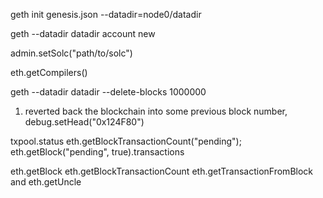 geth init genesis.json --datadir=node0/datadir

geth --datadir datadir account new

admin.setSolc("path/to/solc")

eth.getCompilers()


geth  --datadir datadir  --delete-blocks 1000000


1. reverted back the blockchain into some previous block number,
debug.setHead("0x124F80")


txpool.status
eth.getBlockTransactionCount("pending");
eth.getBlock("pending", true).transactions


eth.getBlock
eth.getBlockTransactionCount
eth.getTransactionFromBlock and
eth.getUncle

